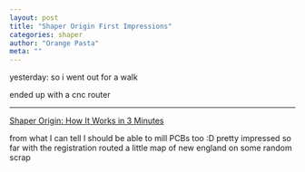 ```yaml
---
layout: post
title: "Shaper Origin First Impressions"
categories: shaper 
author: "Orange Pasta"
meta: ""
---
```


yesterday:
so i went out for a walk

ended up with a cnc router

---

[Shaper Origin: How It Works in 3 Minutes](https://www.youtube.com/watch?v=QxjE5WOAGi4)

from what I can tell I should be able to mill PCBs too :D
pretty impressed so far with the registration
routed a little map of new england on some random scrap

